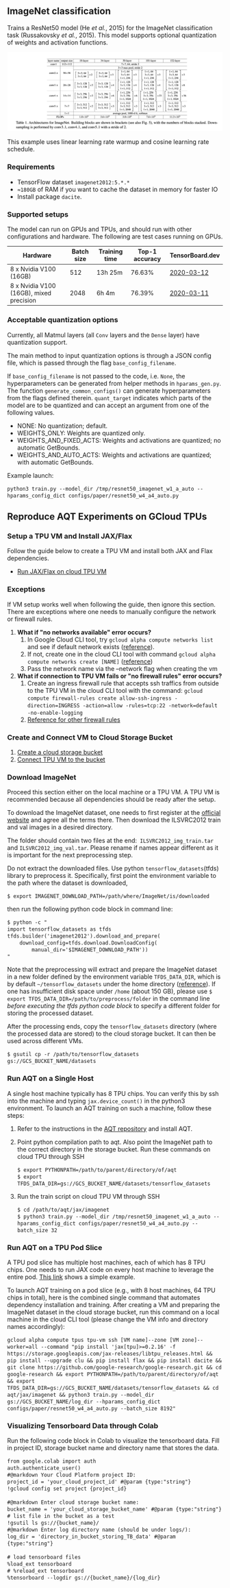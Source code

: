 ## ImageNet classification

Trains a ResNet50 model (He *et al.*, 2015) for the ImageNet classification task
(Russakovsky *et al.*, 2015). This model supports optional quantization of
weights and activation functions.

![Architectures for Imagenet](./imagenet.png)

This example uses linear learning rate warmup and cosine learning rate schedule.

### Requirements
* TensorFlow dataset `imagenet2012:5.*.*`
* `≈180GB` of RAM if you want to cache the dataset in memory for faster IO
* Install package `dacite`.

### Supported setups

The model can run on GPUs and TPUs, and should run with other configurations and
hardware. The following are test cases running on GPUs.

| Hardware | Batch size | Training time | Top-1 accuracy  | TensorBoard.dev |
| --- | --- | --- | --- | --- |
| 8 x Nvidia V100 (16GB)  | 512  |  13h 25m  | 76.63% | [2020-03-12](https://tensorboard.dev/experiment/jrvtbnlETgai0joLBXhASw/) |
| 8 x Nvidia V100 (16GB), mixed precision  | 2048  | 6h 4m | 76.39% | [2020-03-11](https://tensorboard.dev/experiment/F5rM1GGQRpKNX207i30qGQ/) |

### Acceptable quantization options

Currently, all Matmul layers (all `Conv` layers and the `Dense` layer) have
quantization support.

The main method to input quantization options is through a JSON config file,
which is passed through the flag `base_config_filename`.

If `base_config_filename` is not passed to the code, i.e. `None`, the
hyperparameters can be generated from helper methods in `hparams_gen.py`. The
function `generate_common_configs()` can generate hyperparameters from the flags
defined therein. `quant_target` indicates which parts of the model are to be
quantized and can accept an argument from one of the following values.

- NONE: No quantization; default.
- WEIGHTS_ONLY: Weights are quantized only.
- WEIGHTS_AND_FIXED_ACTS: Weights and activations are quantized; no automatic GetBounds.
- WEIGHTS_AND_AUTO_ACTS: Weights and activations are quantized; with automatic GetBounds.

Example launch:
```
python3 train.py --model_dir /tmp/resnet50_imagenet_w1_a_auto --hparams_config_dict configs/paper/resnet50_w4_a4_auto.py
```



## Reproduce AQT Experiments on GCloud TPUs


### Setup a TPU VM and Install JAX/Flax

Follow the guide below  to create a TPU VM and install both JAX and Flax dependencies.

* [Run JAX/Flax on cloud TPU VM](https://cloud.google.com/tpu/docs/jax-quickstart-tpu-vm)


### Exceptions

If VM setup works well when following the guide, then ignore this section. There are exceptions where one needs to manually configure the network or firewall rules.



1. **What if "no networks available" error occurs?**
    1. In Google Cloud CLI tool, try `gcloud alpha compute networks list` and see if default network exists ([reference](https://cloud.google.com/sdk/gcloud/reference/alpha/compute/networks/list)).
    2. If not, create one in the cloud CLI tool with command `gcloud alpha compute networks create [NAME]` ([reference](https://cloud.google.com/sdk/gcloud/reference/alpha/compute/networks/create))
    3. Pass the network name via the –network flag when creating the vm
2. **What if connection to TPU VM fails or "no firewall rules" error occurs?**
    1. Create an ingress firewall rule that accepts ssh traffics from outside to the TPU VM in the cloud CLI tool with the command:  `gcloud compute firewall-rules create allow-ssh-ingress -direction=INGRESS -action=allow -rules=tcp:22 -network=default -no-enable-logging`
    2. [Reference for other firewall rules](https://cloud.google.com/vpc/docs/using-firewalls#console)


### Create and Connect VM to Cloud Storage Bucket



1. [Create a cloud storage bucket](https://cloud.google.com/storage/docs/creating-buckets)
2. [Connect TPU VM to the bucket](https://cloud.google.com/tpu/docs/storage-buckets#console)


### Download ImageNet

Proceed this section either on the local machine or a TPU VM. A TPU VM is recommended because all dependencies should be ready after the setup.

To download the ImageNet dataset, one needs to first register at the [official website](https://www.image-net.org/) and agree all the terms there. Then download the ILSVRC2012 train and val images in a desired directory.

The folder should contain two files at the end:` ILSVRC2012_img_train.tar` and `ILSVRC2012_img_val.tar`. Please rename if names appear different as it is important for the next preprocessing step.

Do not extract the downloaded files. Use python `tensorflow_datasets`(tfds) library to preprocess it. Specifically, first point the environment variable to the path where the dataset is downloaded,
```
$ export IMAGENET_DOWNLOAD_PATH=/path/where/ImageNet/is/downloaded
```
then run the following python code block in command line:
```
$ python -c "
import tensorflow_datasets as tfds
tfds.builder('imagenet2012').download_and_prepare(
    download_config=tfds.download.DownloadConfig(
        manual_dir='$IMAGENET_DOWNLOAD_PATH'))
"
```

Note that the preprocessing will extract and prepare the ImageNet dataset in a new folder defined by the environment variable `TFDS_DATA_DIR`, which is by default `~/tensorflow_datasets` under the home directory ([reference](https://www.tensorflow.org/datasets/api_docs/python/tfds/core/DatasetBuilder)). If one has insufficient disk space under `/home` (about 150 GB), please use
`$ export TFDS_DATA_DIR=/path/to/preprocess/folder`
in the command line _before executing the tfds python code block_ to specify a different folder for storing the processed dataset.

After the processing ends, copy the `tensorflow_datasets` directory (where the processed data are stored) to the cloud storage bucket. It can then be used across different VMs.
```
$ gsutil cp -r /path/to/tensorflow_datasets gs://GCS_BUCKET_NAME/datasets
```



### Run AQT on a Single Host

A single host machine typically has 8 TPU chips. You can verify this by ssh into the machine and typing `jax.device_count()` in the python3 environment. To launch an AQT training on such a machine, follow these steps:

1. Refer to the instructions in the [AQT repository](https://github.com/google-research/google-research/tree/master/aqt) and install AQT.
2. Point python compilation path to aqt. Also point the ImageNet path to the correct directory in the storage bucket. Run these commands on cloud TPU through SSH
    ```
    $ export PYTHONPATH=/path/to/parent/directory/of/aqt
    $ export TFDS_DATA_DIR=gs://GCS_BUCKET_NAME/datasets/tensorflow_datasets
    ```


3. Run the train script on cloud TPU VM through SSH
    ```
    $ cd /path/to/aqt/jax/imagenet
    $ python3 train.py --model_dir /tmp/resnet50_imagenet_w1_a_auto --hparams_config_dict configs/paper/resnet50_w4_a4_auto.py --batch_size 32
    ```




### Run AQT on a TPU Pod Slice

A TPU pod slice has multiple host machines, each of which has 8 TPU chips. One needs to run JAX code on every host machine to leverage the entire pod. [This link](https://cloud.google.com/tpu/docs/jax-pods) shows a simple example.

To launch AQT training on a pod slice (e.g., with 8 host machines, 64 TPU chips in total), here is the combined single command that automates dependency installation and training. After creating a VM and preparing the ImageNet dataset in the cloud storage bucket, run this command on a local machine in the cloud CLI tool (please change the VM info and directory names accordingly):
```
gcloud alpha compute tpus tpu-vm ssh [VM name]--zone [VM zone]--worker=all --command "pip install 'jax[tpu]>=0.2.16' -f https://storage.googleapis.com/jax-releases/libtpu_releases.html && pip install --upgrade clu && pip install flax && pip install dacite && git clone https://github.com/google-research/google-research.git && cd google-research && export PYTHONPATH=/path/to/parent/directory/of/aqt && export TFDS_DATA_DIR=gs://GCS_BUCKET_NAME/datasets/tensorflow_datasets && cd aqt/jax/imagenet && python3 train.py --model_dir gs://GCS_BUCKET_NAME/log_dir --hparams_config_dict configs/paper/resnet50_w4_a4_auto.py --batch_size 8192"
```



### Visualizing Tensorboard Data through Colab

Run the following code block in Colab to visualize the tensorboard data. Fill in project ID, storage bucket name and directory name that stores the data.
```
from google.colab import auth
auth.authenticate_user()
#@markdown Your Cloud Platform project ID:
project_id = 'your_cloud_project_id' #@param {type:"string"}
!gcloud config set project {project_id}

#@markdown Enter cloud storage bucket name:
bucket_name = 'your_cloud_storage_bucket_name' #@param {type:"string"}
# list file in the bucket as a test
!gsutil ls gs://{bucket_name}/
#@markdown Enter log directory name (should be under logs/):
log_dir = 'directory_in_bucket_storing_TB_data' #@param {type:"string"}

# load tensorboard files
%load_ext tensorboard
# %reload_ext tensorboard
%tensorboard --logdir gs://{bucket_name}/{log_dir}
```


